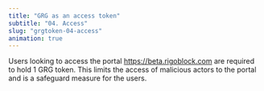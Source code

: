 ```yaml
---
title: "GRG as an access token"
subtitle: "04. Access"
slug: "grgtoken-04-access"
animation: true
---
```


Users looking to access the portal <a href="https://beta.rigoblock.com" target="_blank">https://beta.rigoblock.com</a> are required to hold 1 GRG token.
This limits the access of malicious actors to the portal and is a safeguard measure for the users.
